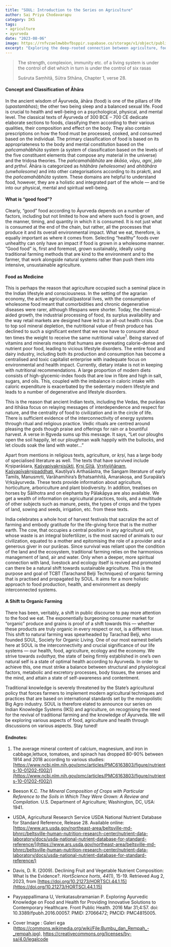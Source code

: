 ```yaml
---
title: "SOUL: Introduction to the Series on Agriculture"
author: Sai Priya Chodavarapu
category: IKS
tags: 
- agriculture
- ayurveda
date: "2023-08-06"
image: https://rnfvzaelmwbbvfbsppir.supabase.co/storage/v1/object/public/brhatwebsite/05dhiti/soulagriculture.webp
excerpt: "Exploring the deep-rooted connection between agriculture, food, and well-being through the lens of Ayurveda, emphasizing sustainable practices and traditional wisdom."
---
```

>The strength, complexion, immunity etc. of a living system is under the control of diet which in turn is under the control of six rasas
>
>Suśruta Saṃhitā, Sūtra Sthāna, Chapter 1, verse 28.

#### Concept and Classification of Āhāra

In the ancient wisdom of Āyurveda, āhāra (food) is one of the pillars of life (_upastambhas_); the other two being sleep and a balanced sexual life. Food is crucial to health and well-being on a psychological, physical, and mental level. The classical texts of Āyurveda of 300 BCE – 700 CE dedicate elaborate sections to foods, classifying them according to their various qualities, their composition and effect on the body. They also contain prescriptions on how the food must be processed, cooked, and consumed based on the individual. The primary classification of food is based on its appropriateness to the body and mental constitution based on the _pañcamahābhūta_ system (a system of classification based on the levels of the five constituent elements that compose any material in the universe) and the tridosa theories. The _pañcamahābhūta_ are _ākāśa_, _vāyu_, _agni_, _jala_ and _pṛthvī._ Āhāra is categorized as _hitāhāra (wholesome)_ and _ahitāhāra (unwholesome)_ and into other categorisations according to its prakṛti, and the _pañcamahābhūta_ system. These domains are helpful to understand food, however, they are a holistic and integrated part of the whole — and tie into our physical, mental and spiritual well-being.

#### What is “good food”?

Clearly, “good” food according to Āyurveda depends on a number of factors, including but not limited to how and where such food is grown, and the manner, timing, and quantity in which it is consumed. It is not just what is consumed at the end of the chain, but rather, all the processes that produce it and its overall environmental impact. What we eat, therefore, is equally important as where it comes from. Selecting “healthy” foods over unhealthy can only have an impact if food is grown in a wholesome manner. “Good food” is, first and foremost, grown sustainably, ideally using traditional farming methods that are kind to the environment and to the farmer, that work alongside natural systems rather than push them into intensive, unsustainable agriculture. 

#### Food as Medicine

This is perhaps the reason that agriculture occupied such a seminal place in the Indian lifestyle and consciousness. In the setting of the agrarian economy, the active agricultural/pastoral lives, with the consumption of wholesome food meant that comorbidities and chronic degenerative diseases were rarer, although lifespans were shorter. Today, the chemical-aided growth, the industrial processing of food, its surplus availability and the way retail markets are designed have led to an all-out health crisis. Due to top soil mineral depletion, the nutritional value of fresh produce has declined to such a significant extent that we now have to consume about ten times the weight to receive the same nutritional value<sup>1</sup>. Being starved of vitamins and minerals means that humans are overeating calorie-dense and nutrient poor food, leading to vicious lifestyle disorders. The entire food and dairy industry, including both its production and consumption has become a centralised and toxic capitalist enterprise with inadequate focus on environmental and health impact. Currently, dietary intake is not in keeping with nutritional recommendations. A large proportion of modern diets consists of high-glycemic-index foods that are low in fibre and high in salt, sugars, and oils. This, coupled with the imbalance in caloric intake with caloric expenditure is exacerbated by the sedentary modern lifestyle and leads to a number of degenerative and lifestyle disorders. 

This is the reason that ancient Indian texts, including the Vedas, the purāṇas and itihāsa focus on relaying messages of interdependence and respect for nature, and the centrality of food to civilization and in the circle of life. There is sufficient evidence of the interconnectivity of energy systems through ritual and religious practice. Vedic rituals are centred around pleasing the gods though praise and offerings for rain or a bountiful harvest. A verse in Ṛgveda sums up this message. It says, “Let our ploughs open the soil happily, let our ploughman walk happily with the bullocks, and let clouds soak the land with water...”

Apart from mentions in religious texts, agriculture, or _kṛṣi_, has a large body of specialised literature as well. The texts that have survived include Kṛṣiparāśara, [Kaśyapiyakṛṣisūkti](https://www.brhat.in/openlibrary/books/kasyapiyakrshisukti), [Kṛṣi Gītā](https://www.brhat.in/openlibrary/books/krshigita), [Vṛṣṭivijñānam](https://www.brhat.in/openlibrary/books/vristhivigyanam), [Kaśyapīyakṛṣipaddhati](https://www.brhat.in/openlibrary/books/kashyapikrishipaddhati), Kauṭilya’s Arthaśāstra, the Sangam literature of early Tamils, Manusmṛti, Varāhamihira’s Bṛhatsaṁhitā, Amarakoṣa, and Surapāla’s Vṛkṣāyurveda. These texts provide information about agriculture, horticulture, arboriculture and plant biodiversity. In addition, treatises on horses by Śālihotra and on elephants by Pālakāpya are also available. We get a wealth of information on agricultural practices, tools, and a multitude of other subjects such as manure, pests, the types of crops and the types of land, sowing and seeds, irrigation, etc. from these texts.

India celebrates a whole host of harvest festivals that sacralize the act of farming and embody gratitude for the life-giving force that is the mother earth. The cow, that occupies a central position in any agricultural unit, whose waste is an integral biofertilizer, is the most sacred of animals to our civilization, equated to a mother and epitomising the role of a provider and a generous giver in our purāṇas. Since survival was reliant upon the condition of the land and the ecosystem, traditional farming relies on the harmonious management of land, air and water. Only when a deeper, more spiritual connection with land, livestock and ecology itself is revived and promoted can there be a natural shift towards sustainable agriculture. This is the purpose and goal of TCBT (Tarachand Belji Techniques) of organic farming that is practised and propagated by SOUL. It aims for a more holistic approach to food production, health, and environment as deeply interconnected systems. 

#### A Shift to Organic Farming

There has been, veritably, a shift in public discourse to pay more attention to the food we eat. The exponentially burgeoning consumer market for “organic” produce and grains is proof of a shift towards this — whether these products are truly organic in every respect or not, is a different issue. This shift to natural farming was spearheaded by Tarachad Belji, who founded SOUL, Society for Organic Living. One of our most earnest beliefs here at SOUL is the interconnectivity and crucial significance of our life systems — our health, food, agriculture, ecology and the economy. We strive towards _svāsthya_, the state of being firmly established in one’s own natural self is a state of optimal health according to Āyurveda. In order to achieve this, one must strike a balance between structural and physiological factors, metabolic and excretory processes, body tissues, the senses and the mind, and attain a state of self-awareness and contentment. 

Traditional knowledge is severely threatened by the State’s agricultural policy that forces farmers to implement modern agricultural techniques and practices that are based on international standards set by the monopolistic Big Agro industry. SOUL is therefore elated to announce our series on Indian Knowledge Systems (IKS) and agriculture, on recognising the need for the revival of traditional farming and the knowledge of Āyurveda. We will be exploring various aspects of food, agriculture and health through discussions on various aspects. Stay tuned! 

#### Endnotes:

1. The average mineral content of calcium, magnesium, and iron in cabbage,lettuce, tomatoes, and spinach has dropped 80-90% between 1914 and 2018 according to various studies: [https://www.ncbi.nlm.nih.gov/pmc/articles/PMC6163803/figure/nutrients-10-01202-f002/](https://www.ncbi.nlm.nih.gov/pmc/articles/PMC6163803/figure/nutrients-10-01202-f002/)

* Beeson K.C.  _The Mineral Composition of Crops with Particular Reference to the Soils in Which They Were Grown: A Review and Compilation._ U.S. Department of Agriculture; Washington, DC, USA: 1941.

* USDA, Agricultural Research Service USDA National Nutrient Database for Standard Reference, Release 28. Available online:  [https://www.ars.usda.gov/northeast-area/beltsville-md-bhnrc/beltsville-human-nutrition-research-center/nutrient-data-laboratory/docs/usda-national-nutrient-database-for-standard-reference/](https://www.ars.usda.gov/northeast-area/beltsville-md-bhnrc/beltsville-human-nutrition-research-center/nutrient-data-laboratory/docs/usda-national-nutrient-database-for-standard-reference/)

* Davis, D. R. (2009). Declining Fruit and Vegetable Nutrient Composition: What Is the Evidence?. _HortScience horts_, _44_(1), 15-19. Retrieved Aug 2, 2023, from [https://doi.org/10.21273/HORTSCI.44.1.15](https://doi.org/10.21273/HORTSCI.44.1.15)

* Payyappallimana U, Venkatasubramanian P. Exploring Ayurvedic Knowledge on Food and Health for Providing Innovative Solutions to Contemporary Healthcare. Front Public Health. 2016 Mar 31;4:57. doi: 10.3389/fpubh.2016.00057. PMID: 27066472; PMCID: PMC4815005.

* Cover Image : Galeri ega (https://commons.wikimedia.org/wiki/File:Bumbu_dan_Rempah_-_rempah.jpg), https://creativecommons.org/licenses/by-sa/4.0/legalcode
